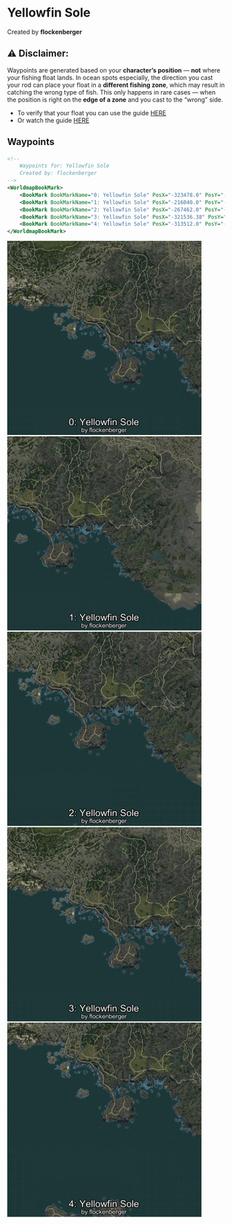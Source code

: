# Yellowfin Sole
Created by **flockenberger**

## ⚠️ Disclaimer:
Waypoints are generated based on your __**character’s position**__ — __not__ where your fishing float lands.
In ocean spots especially, the direction you cast your rod can place your float in a **different fishing zone**, which may result in catching the wrong type of fish.
This only happens in rare cases — when the position is right on the **edge of a zone** and you cast to the “wrong” side.

- To verify that your float you can use the guide [HERE](https://flockenberger.github.io/bdo-fish-position/)
- Or watch the guide [HERE](https://youtu.be/t-VXcRoNojk)

## Waypoints
```xml
<!--
    Waypoints for: Yellowfin Sole
    Created by: flockenberger
-->
<WorldmapBookMark>
    <BookMark BookMarkName="0: Yellowfin Sole" PosX="-323478.0" PosY="-8168.0" PosZ="-605443.0" />
    <BookMark BookMarkName="1: Yellowfin Sole" PosX="-216040.0" PosY="-8130.0" PosZ="-623843.0" />
    <BookMark BookMarkName="2: Yellowfin Sole" PosX="-267462.0" PosY="-7878.0" PosZ="-646145.0" />
    <BookMark BookMarkName="3: Yellowfin Sole" PosX="-321536.38" PosY="-8007.8857" PosZ="-608179.1" />
    <BookMark BookMarkName="4: Yellowfin Sole" PosX="-313512.0" PosY="-8023.0" PosZ="-673994.0" />
</WorldmapBookMark>
```

<img src="./Yellowfin Sole_0_Preview.webp" width="450"/> <img src="./Yellowfin Sole_1_Preview.webp" width="450"/> <img src="./Yellowfin Sole_2_Preview.webp" width="450"/> <img src="./Yellowfin Sole_3_Preview.webp" width="450"/> <img src="./Yellowfin Sole_4_Preview.webp" width="450"/> 